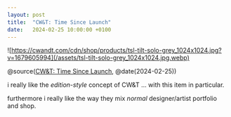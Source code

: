 ```yaml
---
layout: post
title:  "CW&T: Time Since Launch"
date:   2024-02-25 10:00:00 +0100
---
```


![https://cwandt.com/cdn/shop/products/tsl-tilt-solo-grey_1024x1024.jpg?v=1679605994](/assets/tsl-tilt-solo-grey_1024x1024.jpg.webp)

@source([CW&T: Time Since Launch](https://cwandt.com/products/time-since-launch?variant=19682206089275), @date(2024-02-25))

i really like the *edition-style* concept of CW&T … with this item in particular.

furthermore i really like the way they mix *normal* designer/artist portfolio and shop.
